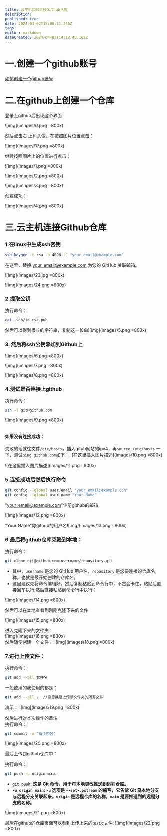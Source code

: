 ```yaml
---
title: 云主机如何连接Github仓库
description: 
published: true
date: 2024-04-02T15:08:11.346Z
tags: 
editor: markdown
dateCreated: 2024-04-02T14:18:40.162Z
---
```


#  一.创建一个github账号

[如何创建一个github账号](https://blog.csdn.net/phmatthaus/article/details/127245454?ops_request_misc=%7B%22request%5Fid%22%3A%22171196341716800225595790%22%2C%22scm%22%3A%2220140713.130102334..%22%7D&request_id=171196341716800225595790&biz_id=0&utm_medium=distribute.pc_search_result.none-task-blog-2~all~sobaiduend~default-1-127245454-null-null.142^v100^control&utm_term=如何创建github账号&spm=1018.2226.3001.4187)

# 二.在github上创建一个仓库

登录上github后出现这个界面

![img](images/0.png =800x)

然后点击右 上角头像，在按照图片位置点击：

![img](images/17.png =800x)

继续按照图片上的位置进行点击：

![img](images/1.png =800x)

![img](images/2.png =800x)

![img](images/3.png =800x)

创建成功：

![img](images/4.png =800x)

# 三.云主机连接Github仓库

### 1.在linux中生成ssh密钥

```bash
ssh-keygen -t rsa -b 4096 -C "your_email@example.com"
```

在这里，替换 your_email@example.com 为您的 GitHub 关联邮箱。

![img](images/23.jpg =800x)

![img](images/24.png =800x)

### **2.提取公钥**

执行命令：

```bash
cat .ssh/id_rsa.pub
```

然后可以得到很长的字符串，复制这一长串![img](images/5.png =800x)

### 3. 然后将ssh公钥添加到Github上

![img](images/6.png =800x)

![img](images/7.png =800x)

![img](images/8.png =800x)

### 4.测试是否连接上github

执行命令：

```bash
ssh -T git@github.com
```

![img](images/9.png =800x)

![点击并拖拽以移动](data:image/gif;base64,R0lGODlhAQABAPABAP///wAAACH5BAEKAAAALAAAAAABAAEAAAICRAEAOw==)

#### 如果没有连接成功：

失败的话就往文件`/etc/hosts`，插入gitub网站的ipv4，再`source /etc/hosts` 一下，测试`ping github.com`如下：
![在这里插入图片描述](images/10.png =800x)

![在这里插入图片描述](images/11.png =800x)

### 5.连接成功后然后执行命令

```bash
git config --global user.email "your_email@example.com"
git config --global user.name "Your Name"
```

"your_email@example.com"注册github的邮箱

![img](images/12.png =800x)

"Your Name"你github的用户名![img](images/13.png =800x)

### 6.最后将github仓库克隆到本地：

执行命令：

```bash
git clone git@github.com:username/repository.git
```
- 其中，`username` 是您的 GitHub 用户名，`repository` 是您要连接的仓库名称，也就是最开始创建的仓库名。
- 这里建议先将命令编辑好，然后复制粘贴到命令行中，不然会卡住，粘贴后直接回车执行,然后直接粘贴到命令行中执行：

![img](images/14.png =800x)

然后可以在本地查看到刚刚克隆下来的文件

![img](images/15.png =800x)

进入克隆下来的文件夹：  
![img](images/16.png =800x)  
然后随便创建一个文件：
![img](images/18.png =800x)

### 7.进行上传文件：

执行命令：

```bash
git add --all 文件名
```
一般使用的我使用的都是：
```bash
git add --all .  //意思就是上传该文件夹的所有文件
```
演示：
![img](images/19.png =800x)

然后进行对本次操作的备注  
执行命令：

```bash
git commit -m "备注内容"
```

![img](images/20.png =800x)

最后上传到github仓库中：

执行命令：

```bash
git push -u origin main
```

- **`git push`: 这是 Git 命令，用于将本地更改推送到远程仓库。**
- **`-u origin main`: `-u` 选项是 `--set-upstream` 的缩写，它告诉 Git 将本地分支与远程分支关联起来。`origin` 是远程仓库的名称，`main` 是要推送到的远程分支的名称。**

![img](images/21.png =800x)

最后在github的仓库页面可以看到上传上来的test.c文件:
 ![img](images/22.png =800x)